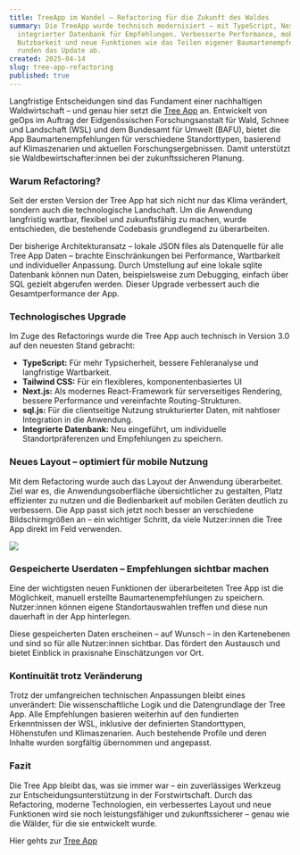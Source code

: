 ```yaml
---
title: TreeApp im Wandel – Refactoring für die Zukunft des Waldes
summary: Die TreeApp wurde technisch modernisiert – mit TypeScript, Next.js und
  integrierter Datenbank für Empfehlungen. Verbesserte Performance, mobile
  Nutzbarkeit und neue Funktionen wie das Teilen eigener Baumartenempfehlungen
  runden das Update ab.
created: 2025-04-14
slug: tree-app-refactoring
published: true
---
```

Langfristige Entscheidungen sind das Fundament einer nachhaltigen Waldwirtschaft – und genau hier setzt die [Tree App](https://www.tree-app.ch) an. Entwickelt von geOps im Auftrag der Eidgenössischen Forschungsanstalt für Wald, Schnee und Landschaft (WSL) und dem Bundesamt für Umwelt (BAFU), bietet die App Baumartenempfehlungen für verschiedene Standorttypen, basierend auf Klimaszenarien und aktuellen Forschungsergebnissen. Damit unterstützt sie Waldbewirtschafter:innen bei der zukunftssicheren Planung.

### Warum Refactoring?

Seit der ersten Version der Tree App hat sich nicht nur das Klima verändert, sondern auch die technologische Landschaft. Um die Anwendung langfristig wartbar, flexibel und zukunftsfähig zu machen, wurde entschieden, die bestehende Codebasis grundlegend zu überarbeiten.

Der bisherige Architekturansatz – lokale JSON files als Datenquelle für alle Tree App Daten – brachte Einschränkungen bei Performance, Wartbarkeit und individueller Anpassung. Durch Umstellung auf eine lokale sqlite Datenbank können nun Daten, beispielsweise zum Debugging, einfach über SQL gezielt abgerufen werden. Dieser Upgrade verbessert auch die Gesamtperformance der App.

### Technologisches Upgrade

Im Zuge des Refactorings wurde die Tree App auch technisch in Version 3.0 auf den neuesten Stand gebracht:

* **TypeScript:** Für mehr Typsicherheit, bessere Fehleranalyse und langfristige Wartbarkeit.
* **Tailwind CSS:** Für ein flexibleres, komponentenbasiertes UI
* **Next.js:** Als modernes React-Framework für serverseitiges Rendering, bessere Performance und vereinfachte Routing-Strukturen.
* **sql.js:** Für die clientseitige Nutzung strukturierter Daten, mit nahtloser Integration in die Anwendung.
* **Integrierte Datenbank:** Neu eingeführt, um individuelle Standortpräferenzen und Empfehlungen zu speichern.

### Neues Layout – optimiert für mobile Nutzung

Mit dem Refactoring wurde auch das Layout der Anwendung überarbeitet. Ziel war es, die Anwendungsoberfläche übersichtlicher zu gestalten, Platz effizienter zu nutzen und die Bedienbarkeit auf mobilen Geräten deutlich zu verbessern. Die App passt sich jetzt noch besser an verschiedene Bildschirmgrößen an – ein wichtiger Schritt, da viele Nutzer:innen die Tree App direkt im Feld verwenden.

![](/images/blog/treeapp-in-transition-refactoring-for-the-future-of-the-forest/tree-app_gespeicherte_nutzerdaten.png)

### Gespeicherte Userdaten – Empfehlungen sichtbar machen

Eine der wichtigsten neuen Funktionen der überarbeiteten Tree App ist die Möglichkeit, manuell erstellte Baumartenempfehlungen zu speichern. Nutzer:innen können eigene Standortauswahlen treffen und diese nun dauerhaft in der App hinterlegen.

Diese gespeicherten Daten erscheinen – auf Wunsch – in den Kartenebenen und sind so für alle Nutzer:innen sichtbar. Das fördert den Austausch und bietet Einblick in praxisnahe Einschätzungen vor Ort.

### Kontinuität trotz Veränderung

Trotz der umfangreichen technischen Anpassungen bleibt eines unverändert: Die wissenschaftliche Logik und die Datengrundlage der Tree App. Alle Empfehlungen basieren weiterhin auf den fundierten Erkenntnissen der WSL, inklusive der definierten Standorttypen, Höhenstufen und Klimaszenarien. Auch bestehende Profile und deren Inhalte wurden sorgfältig übernommen und angepasst.

### Fazit

Die Tree App bleibt das, was sie immer war – ein zuverlässiges Werkzeug zur Entscheidungsunterstützung in der Forstwirtschaft. Durch das Refactoring, moderne Technologien, ein verbessertes Layout und neue Funktionen wird sie noch leistungsfähiger und zukunftssicherer – genau wie die Wälder, für die sie entwickelt wurde.

Hier gehts zur [Tree App](https://www.tree-app.ch)